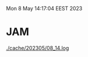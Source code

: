 Mon  8 May 14:17:04 EEST 2023
# JAM
<a href='./cache/202305/08_14.log'>./cache/202305/08_14.log</a>

